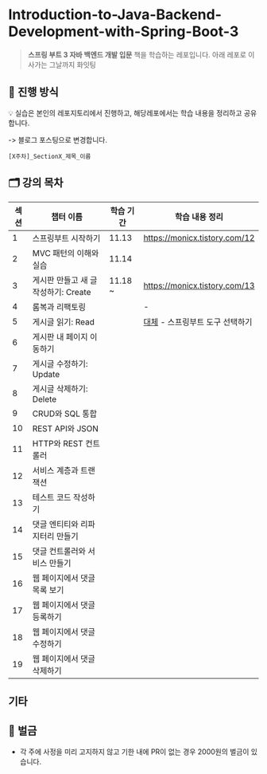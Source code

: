 # Introduction-to-Java-Backend-Development-with-Spring-Boot-3

> **스프링 부트 3 자바 백엔드 개발 입문** 책을 학습하는 레포입니다.
> 아래 레포로 이사가는 그날까지 화잇팅
> 
## 📜 진행 방식
💡 실습은 본인의 레포지토리에서 진행하고, 해당레포에서는 학습 내용을 정리하고 공유합니다.

-> 블로그 포스팅으로 변경합니다. 
```
[X주차]_SectionX_제목_이름
```

## 🗂️ 강의 목차

| 섹션  | 챕터 이름                    | 학습 기간 | 학습 내용 정리 |
| --- | ------------------------ | ----- | -------- |
| 1   | 스프링부트 시작하기               | 11.13 |   https://monicx.tistory.com/12       |
| 2   | MVC 패턴의 이해와 실습           | 11.14 |          |
| 3   | 게시판 만들고 새 글 작성하기: Create |  11.18 ~    |   https://monicx.tistory.com/13       |
| 4   | 롬복과 리팩토링                 |       |   -       |
| 5   | 게시글 읽기: Read             |       |   [대체](https://monicx.tistory.com/26) - 스프링부트 도구 선택하기      |
| 6   | 게시판 내 페이지 이동하기           |       |          |
| 7   | 게시글 수정하기: Update         |       |          |
| 8   | 게시글 삭제하기: Delete         |       |          |
| 9   | CRUD와 SQL 통합             |       |          |
| 10  | REST API와 JSON           |       |          |
| 11  | HTTP와 REST 컨트롤러          |       |          |
| 12  | 서비스 계층과 트랜잭션             |       |          |
| 13  | 테스트 코드 작성하기              |       |          |
| 14  | 댓글 엔티티와 리파지터리 만들기        |       |          |
| 15  | 댓글 컨트롤러와 서비스 만들기         |       |          |
| 16  | 웹 페이지에서 댓글 목록 보기         |       |          |
| 17  | 웹 페이지에서 댓글 등록하기          |       |          |
| 18  | 웹 페이지에서 댓글 수정하기          |       |          |
| 19  | 웹 페이지에서 댓글 삭제하기          |       |          |


## 기타

## 💸 벌금
- 각 주에 사정을 미리 고지하지 않고 기한 내에 PR이 없는 경우 2000원의 벌금이 있습니다.


